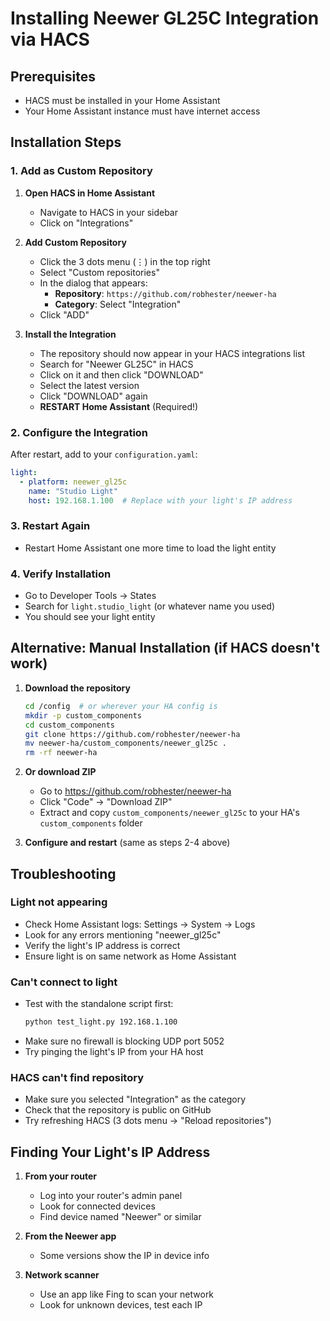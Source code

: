 # Installing Neewer GL25C Integration via HACS

## Prerequisites
- HACS must be installed in your Home Assistant
- Your Home Assistant instance must have internet access

## Installation Steps

### 1. Add as Custom Repository

1. **Open HACS in Home Assistant**
   - Navigate to HACS in your sidebar
   - Click on "Integrations"

2. **Add Custom Repository**
   - Click the 3 dots menu (⋮) in the top right
   - Select "Custom repositories"
   - In the dialog that appears:
     - **Repository**: `https://github.com/robhester/neewer-ha`
     - **Category**: Select "Integration"
   - Click "ADD"

3. **Install the Integration**
   - The repository should now appear in your HACS integrations list
   - Search for "Neewer GL25C" in HACS
   - Click on it and then click "DOWNLOAD"
   - Select the latest version
   - Click "DOWNLOAD" again
   - **RESTART Home Assistant** (Required!)

### 2. Configure the Integration

After restart, add to your `configuration.yaml`:

```yaml
light:
  - platform: neewer_gl25c
    name: "Studio Light"
    host: 192.168.1.100  # Replace with your light's IP address
```

### 3. Restart Again
- Restart Home Assistant one more time to load the light entity

### 4. Verify Installation
- Go to Developer Tools → States
- Search for `light.studio_light` (or whatever name you used)
- You should see your light entity

## Alternative: Manual Installation (if HACS doesn't work)

1. **Download the repository**
   ```bash
   cd /config  # or wherever your HA config is
   mkdir -p custom_components
   cd custom_components
   git clone https://github.com/robhester/neewer-ha
   mv neewer-ha/custom_components/neewer_gl25c .
   rm -rf neewer-ha
   ```

2. **Or download ZIP**
   - Go to https://github.com/robhester/neewer-ha
   - Click "Code" → "Download ZIP"
   - Extract and copy `custom_components/neewer_gl25c` to your HA's `custom_components` folder

3. **Configure and restart** (same as steps 2-4 above)

## Troubleshooting

### Light not appearing
- Check Home Assistant logs: Settings → System → Logs
- Look for any errors mentioning "neewer_gl25c"
- Verify the light's IP address is correct
- Ensure light is on same network as Home Assistant

### Can't connect to light
- Test with the standalone script first:
  ```bash
  python test_light.py 192.168.1.100
  ```
- Make sure no firewall is blocking UDP port 5052
- Try pinging the light's IP from your HA host

### HACS can't find repository
- Make sure you selected "Integration" as the category
- Check that the repository is public on GitHub
- Try refreshing HACS (3 dots menu → "Reload repositories")

## Finding Your Light's IP Address

1. **From your router**
   - Log into your router's admin panel
   - Look for connected devices
   - Find device named "Neewer" or similar

2. **From the Neewer app**
   - Some versions show the IP in device info

3. **Network scanner**
   - Use an app like Fing to scan your network
   - Look for unknown devices, test each IP